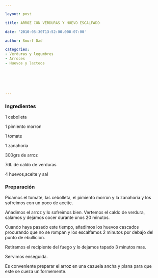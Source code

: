 ```yaml
---

layout: post

title: ARROZ CON VERDURAS Y HUEVO ESCALFADO

date: '2010-05-30T13:52:00.000-07:00'

author: Smurf Dad

categories:
- Verduras y legumbres
- Arroces
- Huevos y lacteos






---
```


<h3>Ingredientes</h3>

1 cebolleta

1 pimiento morron

1 tomate

1 zanahoria

300grs de arroz

7dl. de caldo de verduras

4 huevos,aceite y sal

<h3>Preparación</h3>

Picamos el tomate, las cebolleta, el pimiento morron y la zanahoria y los sofreimos con un poco de aceite.

Añadimos el arroz y lo sofreimos bien. Vertemos el caldo de verdura, salamos y dejamos cocer durante unos 20 minutos.

Cuando haya pasado este tiempo, añadimos los huevos cascados procurando que no se rompan y los escalfamos 2 minutos por debajo del punto de ebullicion.

Retiramos el recipiente del fuego y lo dejamos tapado 3 minutos mas.

Servimos enseguida.

Es conveniente preparar el arroz en una cazuela ancha y plana para que este se cueza uniformemente.
